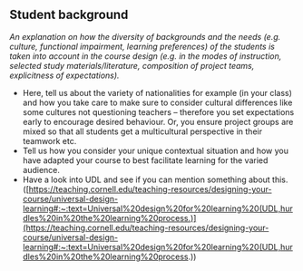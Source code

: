 ## Student background

*An explanation on how the diversity of backgrounds and the needs (e.g. culture, functional impairment, learning preferences) of the students is taken into account in the course design (e.g. in the modes of instruction, selected study materials/literature, composition of project teams, explicitness of expectations).*

- Here, tell us about the variety of nationalities for example (in your class) and how you take care to make sure to consider cultural differences like some cultures not questioning teachers – therefore you set expectations early to encourage desired behaviour. Or, you ensure project groups are mixed so that all students get a multicultural perspective in their teamwork etc.
- Tell us how you consider your unique contextual situation and how you have adapted your course to best facilitate learning for the varied audience.
- Have a look into UDL and see if you can mention something about this. ([https://teaching.cornell.edu/teaching-resources/designing-your-course/universal-design-learning#:~:text=Universal%20design%20for%20learning%20(UDL,hurdles%20in%20the%20learning%20process.)](https://teaching.cornell.edu/teaching-resources/designing-your-course/universal-design-learning#:~:text=Universal%20design%20for%20learning%20(UDL,hurdles%20in%20the%20learning%20process.))